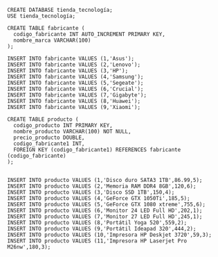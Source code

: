     CREATE DATABASE tienda_tecnología;
    USE tienda_tecnología;
    
    CREATE TABLE fabricante (
      codigo_fabricante INT AUTO_INCREMENT PRIMARY KEY,
      nombre_marca VARCHAR(100)
    );
    
    INSERT INTO fabricante VALUES (1,'Asus');
    INSERT INTO fabricante VALUES (2,'Lenovo');
    INSERT INTO fabricante VALUES (3,'HP');
    INSERT INTO fabricante VALUES (4,'Samsung');
    INSERT INTO fabricante VALUES (5,'Segeate');
    INSERT INTO fabricante VALUES (6,'Crucial');
    INSERT INTO fabricante VALUES (7,'Gigabyte');
    INSERT INTO fabricante VALUES (8,'Huawei');
    INSERT INTO fabricante VALUES (9,'Xiaomi');
    
    CREATE TABLE producto (
      codigo_producto INT PRIMARY KEY,
      nombre_producto VARCHAR(100) NOT NULL,
      precio_producto DOUBLE,
      codigo_fabricante1 INT,
      FOREIGN KEY (codigo_fabricante1) REFERENCES fabricante (codigo_fabricante)
    );
    
    
    INSERT INTO producto VALUES (1,'Disco duro SATA3 1TB',86.99,5);
    INSERT INTO producto VALUES (2,'Memoria RAM DDR4 8GB',120,6);
    INSERT INTO producto VALUES (3,'Disco SSD 1TB',150,4);
    INSERT INTO producto VALUES (4,'GeForce GTX 1050Ti',185,5);
    INSERT INTO producto VALUES (5,'GeForce GTX 1080 xtreme',755,6);
    INSERT INTO producto VALUES (6,'Monitor 24 LED Full HD',202,1);
    INSERT INTO producto VALUES (7,'Monitor 27 LED Full HD',245,1);
    INSERT INTO producto VALUES (8,'Portátil Yoga 520',559,2);
    INSERT INTO producto VALUES (9,'Portátil Ideapad 320',444,2);
    INSERT INTO producto VALUES (10,'Impresora HP Deskjet 3720',59,3);
    INSERT INTO producto VALUES (11,'Impresora HP Laserjet Pro M26nw',180,3);
